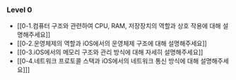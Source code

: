 ### Level 0 
- [[0-1.컴퓨터 구조와 관련하여 CPU, RAM, 저장장치의 역할과 상호 작용에 대해 설명해주세요]]
- [[0-2.운영체제의 역할과 iOS에서의 운영체제 구조에 대해 설명해주세요]]
- [[0-3.iOS에서의 메모리 구조와 관리 방식에 대해 자세히 설명해주세요]]
- [[0-4.네트워크 프로토콜 스택과 iOS에서의 네트워크 통신 방식에 대해 설명해주세요]]]